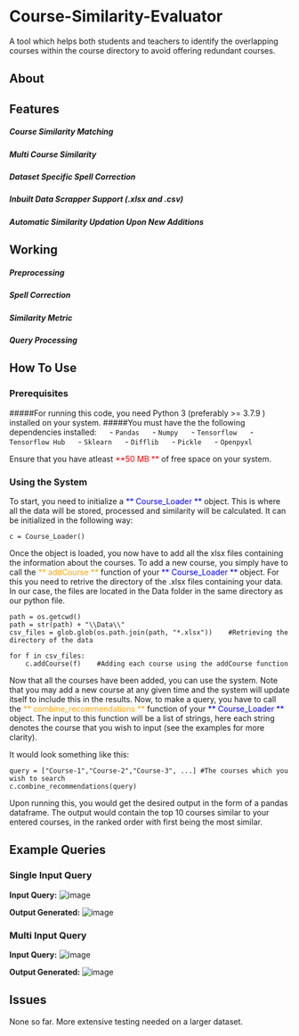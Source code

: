 # Course-Similarity-Evaluator
A tool which helps both students and teachers to identify the overlapping courses within the course directory to avoid offering redundant courses.

## About

## Features
##### Course Similarity Matching 
##### Multi Course Similarity 
##### Dataset Specific Spell Correction
##### Inbuilt Data Scrapper Support (.xlsx and .csv)
##### Automatic Similarity Updation Upon New Additions

## Working
##### Preprocessing 
##### Spell Correction 
##### Similarity Metric 
##### Query Processing 

## How To Use
### Prerequisites
#####For running this code, you need Python 3 (preferably >= 3.7.9 ) installed on your system.
#####You must have the the following dependencies installed:
&nbsp;&nbsp;&nbsp;&nbsp; - `Pandas`
&nbsp;&nbsp;&nbsp;&nbsp; - `Numpy`
&nbsp;&nbsp;&nbsp;&nbsp; - `Tensorflow`
&nbsp;&nbsp;&nbsp;&nbsp; - `Tensorflow Hub`
&nbsp;&nbsp;&nbsp;&nbsp; - `Sklearn`
&nbsp;&nbsp;&nbsp;&nbsp; - `Difflib`
&nbsp;&nbsp;&nbsp;&nbsp; - `Pickle`
&nbsp;&nbsp;&nbsp;&nbsp; - `Openpyxl`

Ensure that you have atleast <span style="color:red">**50 MB **</span> of free space on your system.

### Using the System
To start, you need to initialize a <span style="color:blue"> ** Course_Loader ** </span> object. This is where all the data will be stored, processed and similarity will be calculated. It can be initialized in the following way:

    c = Course_Loader()

Once the object is loaded, you now have to add all the xlsx files containing the information about the courses. To add a new course, you simply have to call the <span style="color:orange">** addCourse ** </span> function of your <span style="color:blue">** Course_Loader ** </span> object. For this you need to retrive the directory of the .xlsx files containing your data. 
In our case, the files are located in the Data folder in the same directory as our python file. 
    
	path = os.getcwd()
	path = str(path) + "\\Data\\"
	csv_files = glob.glob(os.path.join(path, "*.xlsx"))    #Retrieving the directory of the data
	
	for f in csv_files:
    	c.addCourse(f)    #Adding each course using the addCourse function

Now that all the courses have been added, you can use the system. Note that you may add a new course at any given time and the system will update itself to include this in the results.
Now, to make a query, you have to call the <span style="color:orange"> ** combine_recommendations ** </span> function of your <span style="color:blue"> ** Course_Loader ** </span> object. The input to this function will be a list of strings, here each string denotes the course that you wish to input (see the examples for more clarity).

It would look something like this:

	query = ["Course-1","Course-2","Course-3", ...] #The courses which you wish to search
	c.combine_recommendations(query)

Upon running this, you would get the desired output in the form of a pandas dataframe. The output would contain the top 10 courses similar to your entered courses, in the ranked order with first being the most similar.
## Example Queries
### Single Input Query
**Input Query:**
![image](https://user-images.githubusercontent.com/88545875/234037833-6a198565-85fd-4c9b-b219-92682d1aa160.png)

**Output Generated:**
![image](https://user-images.githubusercontent.com/88545875/234036656-e42b9efa-4334-4dc3-9f35-2e0fdcc11f1e.png)

### Multi Input Query
**Input Query:**
![image](https://user-images.githubusercontent.com/88545875/234040855-262b5270-2ac5-4098-ae25-68799a700a8a.png)

**Output Generated:**
![image](https://user-images.githubusercontent.com/88545875/234041051-552809a2-9bcf-49de-be21-33bb1b2a8183.png)

## Issues
None so far. More extensive testing needed on a larger dataset.
